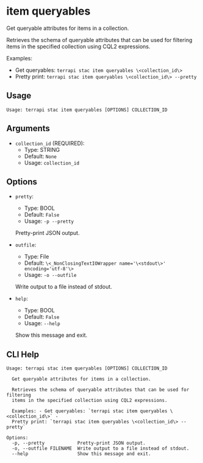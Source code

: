 
# item queryables

Get queryable attributes for items in a collection.

Retrieves the schema of queryable attributes that can be used for filtering items
in the specified collection using CQL2 expressions.

Examples:
- Get queryables: `terrapi stac item queryables \<collection_id\>`
- Pretty print: `terrapi stac item queryables \<collection_id\> --pretty`


## Usage

```
Usage: terrapi stac item queryables [OPTIONS] COLLECTION_ID
```

## Arguments

* `collection_id` (REQUIRED):
    * Type: STRING
    * Default: `None`
    * Usage: `collection_id`


## Options

* `pretty`:
    * Type: BOOL
    * Default: `False`
    * Usage: `-p
--pretty`

    Pretty-print JSON output.



* `outfile`:
    * Type: File
    * Default: `\<_NonClosingTextIOWrapper name='\<stdout\>' encoding='utf-8'\>`
    * Usage: `-o
--outfile`

    Write output to a file instead of stdout.



* `help`:
    * Type: BOOL
    * Default: `False`
    * Usage: `--help`

    Show this message and exit.



## CLI Help

```
Usage: terrapi stac item queryables [OPTIONS] COLLECTION_ID

  Get queryable attributes for items in a collection.

  Retrieves the schema of queryable attributes that can be used for filtering
  items in the specified collection using CQL2 expressions.

  Examples: - Get queryables: `terrapi stac item queryables \<collection_id\>` -
  Pretty print: `terrapi stac item queryables \<collection_id\> --pretty`

Options:
  -p, --pretty            Pretty-print JSON output.
  -o, --outfile FILENAME  Write output to a file instead of stdout.
  --help                  Show this message and exit.
```

